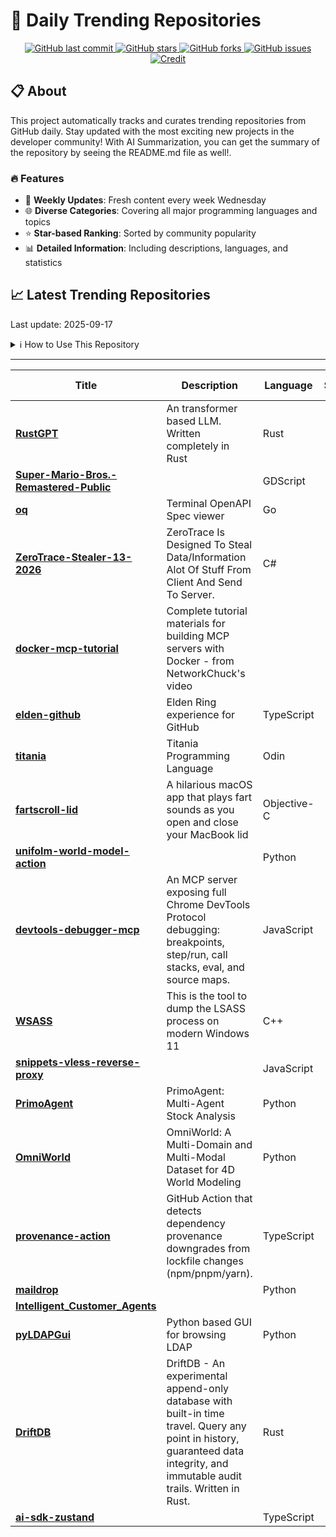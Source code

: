 # 🌟 Daily Trending Repositories

<div align="center">
<a href="https://github.com/marc-ko/daily-trending-repo/commits/main">
    <img src="https://img.shields.io/github/last-commit/marc-ko/daily-trending-repo" alt="GitHub last commit" />
</a>

<a href="https://github.com/marc-ko/daily-trending-repo/stargazers">
    <img src="https://img.shields.io/github/stars/marc-ko/daily-trending-repo" alt="GitHub stars" />
</a>
<a href="https://github.com/marc-ko/daily-trending-repo/network/members">
    <img src="https://img.shields.io/github/forks/marc-ko/daily-trending-repo" alt="GitHub forks" />
</a>
<a href="https://github.com/marc-ko/daily-trending-repo/issues">
    <img src="https://img.shields.io/github/issues/marc-ko/daily-trending-repo" alt="GitHub issues" />
</a>
<a alt="credit" href="https://github.com/zezhishao/DailyArXiv">
 <img src="https://img.shields.io/badge/credit%20-%20Idea%20From%20This%20Repo-blue" alt="Credit">
</a>
</div>

## 📋 About

This project automatically tracks and curates trending repositories from GitHub daily. Stay updated with the most exciting new projects in the developer community! With AI Summarization, you can get the summary of the repository by seeing the README.md file as well!.

### 🔥 Features

- 🔄 **Weekly Updates**: Fresh content every week Wednesday
- 🌐 **Diverse Categories**: Covering all major programming languages and topics
- ⭐ **Star-based Ranking**: Sorted by community popularity
- 📊 **Detailed Information**: Including descriptions, languages, and statistics

## 📈 Latest Trending Repositories

Last update: 2025-09-17

<details>
<summary>ℹ️ How to Use This Repository</summary>

1. **Star & Watch**: Click the 'Star' and 'Watch' buttons to receive weekly email notifications
2. **Browse**: Explore trending repositories organized by popularity
3. **Contribute**: Feel free to open issues or suggest improvements

</details>

---

| **Title** | **Description** | **Language** | **Summary** | **Tags** | **Stars Count** |
| --- | --- | --- | --- | --- | --- |
| **[RustGPT](https://github.com/tekaratzas/RustGPT)** | An transformer based LLM. Written completely in Rust | Rust |  |  | 1782 |
| **[Super-Mario-Bros.-Remastered-Public](https://github.com/JHDev2006/Super-Mario-Bros.-Remastered-Public)** |  | GDScript |  |  | 993 |
| **[oq](https://github.com/plutov/oq)** | Terminal OpenAPI Spec viewer | Go |  | <details><summary>hackt...</summary><p>hacktoberfest</p></details> | 554 |
| **[ZeroTrace-Stealer-13-2026](https://github.com/luis22d/ZeroTrace-Stealer-13-2026)** | ZeroTrace Is Designed To Steal Data/Information Alot Of Stuff From Client And Send To Server. | C# |  | <details><summary>crypt...</summary><p>crypter, crypter-fud, fud-crypter, fud-stealer, panel-stealer, stealer, stealer-files, stealer-fud, stealer-panel, stealing</p></details> | 539 |
| **[docker-mcp-tutorial](https://github.com/theNetworkChuck/docker-mcp-tutorial)** | Complete tutorial materials for building MCP servers with Docker - from NetworkChuck's video |  |  |  | 522 |
| **[elden-github](https://github.com/SaltyAom/elden-github)** | Elden Ring experience for GitHub | TypeScript |  |  | 483 |
| **[titania](https://github.com/gingerBill/titania)** | Titania Programming Language | Odin |  |  | 378 |
| **[fartscroll-lid](https://github.com/iannuttall/fartscroll-lid)** | A hilarious macOS app that plays fart sounds as you open and close your MacBook lid | Objective-C |  |  | 318 |
| **[unifolm-world-model-action](https://github.com/unitreerobotics/unifolm-world-model-action)** |  | Python |  |  | 302 |
| **[devtools-debugger-mcp](https://github.com/ScriptedAlchemy/devtools-debugger-mcp)** | An MCP server exposing full Chrome DevTools Protocol debugging: breakpoints, step/run, call stacks, eval, and source maps. | JavaScript |  |  | 297 |
| **[WSASS](https://github.com/TwoSevenOneT/WSASS)** | This is the tool to dump the LSASS process on modern Windows 11 | C++ |  |  | 247 |
| **[snippets-vless-reverse-proxy](https://github.com/neibcn/snippets-vless-reverse-proxy)** |  | JavaScript |  |  | 216 |
| **[PrimoAgent](https://github.com/ivebotunac/PrimoAgent)** | PrimoAgent: Multi-Agent Stock Analysis | Python |  |  | 187 |
| **[OmniWorld](https://github.com/yangzhou24/OmniWorld)** | OmniWorld: A Multi-Domain and Multi-Modal Dataset for 4D World Modeling | Python |  |  | 184 |
| **[provenance-action](https://github.com/danielroe/provenance-action)** | GitHub Action that detects dependency provenance downgrades from lockfile changes (npm/pnpm/yarn). | TypeScript |  |  | 164 |
| **[maildrop](https://github.com/haileyydev/maildrop)** |  | Python |  |  | 120 |
| **[Intelligent_Customer_Agents](https://github.com/h9-tec/Intelligent_Customer_Agents)** |  |  |  |  | 119 |
| **[pyLDAPGui](https://github.com/ZephrFish/pyLDAPGui)** | Python based GUI for browsing LDAP | Python |  | <details><summary>adexp...</summary><p>adexplorer, bloodhound, ldap, neo4j, pyqt, python3</p></details> | 105 |
| **[DriftDB](https://github.com/DavidLiedle/DriftDB)** | DriftDB - An experimental append-only database with built-in time travel. Query any point in history, guaranteed data integrity, and immutable audit trails. Written in Rust. | Rust |  |  | 103 |
| **[ai-sdk-zustand](https://github.com/midday-ai/ai-sdk-zustand)** |  | TypeScript |  |  | 103 |

